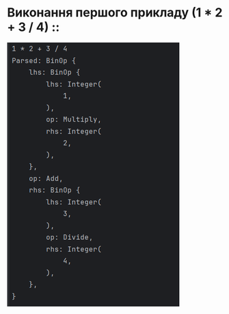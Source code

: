 # Виконання першого прикладу (1 * 2 + 3 / 4) ::
![виконання програми](imgs/виконання_прикладу_1.png)
